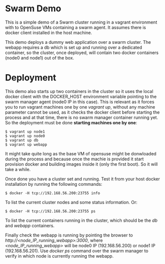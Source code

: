 # Swarm Demo

This is a simple demo of a Swarm cluster running in a vagrant environment with to OpenSuse VMs containing a swarm agent. It assumes there is docker client installed in the host machine.

This demo deploys a dummy web application over a swarm cluster. The webapp requires a db which is set up and running over a dedicated container, so the cluster, once deployed, will contain two docker containers (node0 and node1) out of the box. 

# Deployment

This demo also starts up two containers in the cluster so it uses the local docker client with the DOCKER_HOST environment variable pointing to the swarm manager agent (node0 IP in this case). This is relevant as it forces you to run vagrant machines one by one *vagrant up*, without any machine parameter cannot be used, as it checks the docker client before starting the process and at that time, there is no swarm manager container running yet. So the deployment must be done **starting machines one by one**:

```
$ vagrant up node1
$ vagrant up node0
$ vagrant up db
$ vagrant up webapp
```

It might take quite long as the base VM of opensuse might be donwloaded during the process and because once the machie is provided it start provision docker and building images inside it (only the first boot). So it will take a while.

Once done you have a cluster set and running. Test it from your host docker installation by running the following commands:

```
$ docker -H tcp://192.168.56.200:23755 info
```
To list the current cluster nodes and some status information. Or:
```
$ docker -H tcp://192.168.56.200:23755 ps
```
To list the current containers running in the cluster, which should be the *db* and *webapp* containers. 

Finally check the webapp is running by pointing the browser to *http://\<node_IP_running_webapp\>:3000*, where *\<node_IP_running_webapp\>* will be node0 IP (192.168.56.200) or node1 IP (192.168.56.201). Use *docker ps* command over the swarm manager to verify in which node is currently running the webapp.


